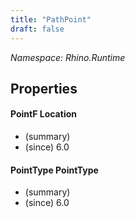 ```yaml
---
title: "PathPoint"
draft: false
---
```


*Namespace: Rhino.Runtime*
## Properties
#### PointF Location
- (summary) 
- (since) 6.0
#### PointType PointType
- (summary) 
- (since) 6.0
